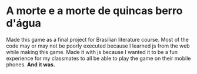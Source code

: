 # A morte e a morte de quincas berro d'água

Made this game as a final project for Brasilian literature course.
Most of the code may or may not be poorly executed because I learned js from the web while making this game.
Made it with js because I wanted it to be a fun experience for my classmates to all be able to play the game on their mobile phones.
**And it was.**
